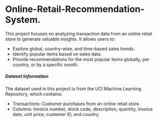 # Online-Retail-Recommendation-System.
This project focuses on analyzing transaction data from an online retail store to generate valuable insights. It allows users to:
- Explore global, country-wise, and time-based sales trends.
- Identify popular items based on sales data.
- Provide recommendations for the most popular items globally, per country, or by a specific month.
##### Dataset Information
The dataset used in this project is from the UCI Machine Learning Repository, which contains:
- Transactions: Customer purchases from an online retail store.
- Columns: Invoice number, stock code, description, quantity, invoice date, unit price, customer ID, and country.

